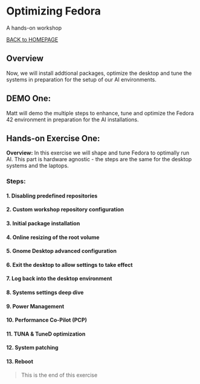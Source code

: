 ﻿# Optimizing Fedora
A hands-on workshop

[BACK to HOMEPAGE](https://github.com/mattstonge/riscv_summit_devdays_fedora_AI_workshop/blob/main/README.md)



## Overview
Now, we will install addtional packages, optimize the desktop and tune the systems in preparation for the setup of our AI environments.

## DEMO One: 
Matt will demo the multiple steps to enhance, tune and optimize the Fedora 42 environment in preparation for the AI installations.

## Hands-on Exercise One:
**Overview:**  In this exercise we will shape and tune Fedora to optimally run AI. This part is hardware agnostic - the steps are the same for the desktop systems and the laptops.

### Steps: 

#### 1. Disabling predefined repositories


#### 2. Custom workshop repository configuration


#### 3. Initial package installation


#### 4. Online resizing of the root volume


#### 5. Gnome Desktop advanced configuration


#### 6. Exit the desktop to allow settings to take effect


#### 7. Log back into the desktop environment


#### 8. Systems settings deep dive


#### 9. Power Management


#### 10. Performance Co-Pilot (PCP) 


#### 11. TUNA & TuneD optimization


#### 12. System patching


#### 13. Reboot
> This is the end of this exercise


